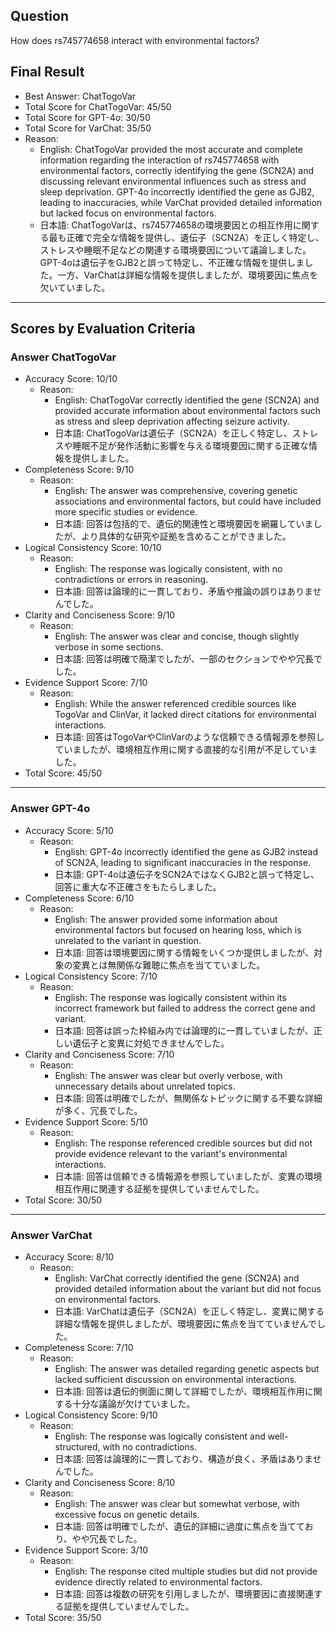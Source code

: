 ## Question

How does rs745774658 interact with environmental factors?

## Final Result

- Best Answer: ChatTogoVar
- Total Score for ChatTogoVar: 45/50
- Total Score for GPT-4o: 30/50
- Total Score for VarChat: 35/50
- Reason:
  - English: ChatTogoVar provided the most accurate and complete information regarding the interaction of rs745774658 with environmental factors, correctly identifying the gene (SCN2A) and discussing relevant environmental influences such as stress and sleep deprivation. GPT-4o incorrectly identified the gene as GJB2, leading to inaccuracies, while VarChat provided detailed information but lacked focus on environmental factors.
  - 日本語: ChatTogoVarは、rs745774658の環境要因との相互作用に関する最も正確で完全な情報を提供し、遺伝子（SCN2A）を正しく特定し、ストレスや睡眠不足などの関連する環境要因について議論しました。GPT-4oは遺伝子をGJB2と誤って特定し、不正確な情報を提供しました。一方、VarChatは詳細な情報を提供しましたが、環境要因に焦点を欠いていました。

---

## Scores by Evaluation Criteria

### Answer ChatTogoVar
- Accuracy Score: 10/10
  - Reason: 
    - English: ChatTogoVar correctly identified the gene (SCN2A) and provided accurate information about environmental factors such as stress and sleep deprivation affecting seizure activity.
    - 日本語: ChatTogoVarは遺伝子（SCN2A）を正しく特定し、ストレスや睡眠不足が発作活動に影響を与える環境要因に関する正確な情報を提供しました。
- Completeness Score: 9/10
  - Reason: 
    - English: The answer was comprehensive, covering genetic associations and environmental factors, but could have included more specific studies or evidence.
    - 日本語: 回答は包括的で、遺伝的関連性と環境要因を網羅していましたが、より具体的な研究や証拠を含めることができました。
- Logical Consistency Score: 10/10
  - Reason: 
    - English: The response was logically consistent, with no contradictions or errors in reasoning.
    - 日本語: 回答は論理的に一貫しており、矛盾や推論の誤りはありませんでした。
- Clarity and Conciseness Score: 9/10
  - Reason: 
    - English: The answer was clear and concise, though slightly verbose in some sections.
    - 日本語: 回答は明確で簡潔でしたが、一部のセクションでやや冗長でした。
- Evidence Support Score: 7/10
  - Reason: 
    - English: While the answer referenced credible sources like TogoVar and ClinVar, it lacked direct citations for environmental interactions.
    - 日本語: 回答はTogoVarやClinVarのような信頼できる情報源を参照していましたが、環境相互作用に関する直接的な引用が不足していました。
- Total Score: 45/50

---

### Answer GPT-4o
- Accuracy Score: 5/10
  - Reason: 
    - English: GPT-4o incorrectly identified the gene as GJB2 instead of SCN2A, leading to significant inaccuracies in the response.
    - 日本語: GPT-4oは遺伝子をSCN2AではなくGJB2と誤って特定し、回答に重大な不正確さをもたらしました。
- Completeness Score: 6/10
  - Reason: 
    - English: The answer provided some information about environmental factors but focused on hearing loss, which is unrelated to the variant in question.
    - 日本語: 回答は環境要因に関する情報をいくつか提供しましたが、対象の変異とは無関係な難聴に焦点を当てていました。
- Logical Consistency Score: 7/10
  - Reason: 
    - English: The response was logically consistent within its incorrect framework but failed to address the correct gene and variant.
    - 日本語: 回答は誤った枠組み内では論理的に一貫していましたが、正しい遺伝子と変異に対処できませんでした。
- Clarity and Conciseness Score: 7/10
  - Reason: 
    - English: The answer was clear but overly verbose, with unnecessary details about unrelated topics.
    - 日本語: 回答は明確でしたが、無関係なトピックに関する不要な詳細が多く、冗長でした。
- Evidence Support Score: 5/10
  - Reason: 
    - English: The response referenced credible sources but did not provide evidence relevant to the variant's environmental interactions.
    - 日本語: 回答は信頼できる情報源を参照していましたが、変異の環境相互作用に関連する証拠を提供していませんでした。
- Total Score: 30/50

---

### Answer VarChat
- Accuracy Score: 8/10
  - Reason: 
    - English: VarChat correctly identified the gene (SCN2A) and provided detailed information about the variant but did not focus on environmental factors.
    - 日本語: VarChatは遺伝子（SCN2A）を正しく特定し、変異に関する詳細な情報を提供しましたが、環境要因に焦点を当てていませんでした。
- Completeness Score: 7/10
  - Reason: 
    - English: The answer was detailed regarding genetic aspects but lacked sufficient discussion on environmental interactions.
    - 日本語: 回答は遺伝的側面に関して詳細でしたが、環境相互作用に関する十分な議論が欠けていました。
- Logical Consistency Score: 9/10
  - Reason: 
    - English: The response was logically consistent and well-structured, with no contradictions.
    - 日本語: 回答は論理的に一貫しており、構造が良く、矛盾はありませんでした。
- Clarity and Conciseness Score: 8/10
  - Reason: 
    - English: The answer was clear but somewhat verbose, with excessive focus on genetic details.
    - 日本語: 回答は明確でしたが、遺伝的詳細に過度に焦点を当てており、やや冗長でした。
- Evidence Support Score: 3/10
  - Reason: 
    - English: The response cited multiple studies but did not provide evidence directly related to environmental factors.
    - 日本語: 回答は複数の研究を引用しましたが、環境要因に直接関連する証拠を提供していませんでした。
- Total Score: 35/50